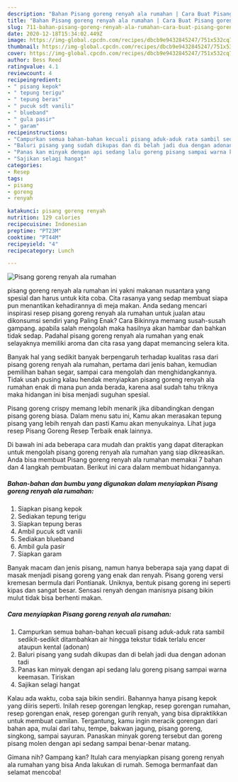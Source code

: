 ```yaml
---
description: "Bahan Pisang goreng renyah ala rumahan | Cara Buat Pisang goreng renyah ala rumahan Yang Enak Dan Lezat"
title: "Bahan Pisang goreng renyah ala rumahan | Cara Buat Pisang goreng renyah ala rumahan Yang Enak Dan Lezat"
slug: 711-bahan-pisang-goreng-renyah-ala-rumahan-cara-buat-pisang-goreng-renyah-ala-rumahan-yang-enak-dan-lezat
date: 2020-12-18T15:34:02.449Z
image: https://img-global.cpcdn.com/recipes/dbcb9e9432845247/751x532cq70/pisang-goreng-renyah-ala-rumahan-foto-resep-utama.jpg
thumbnail: https://img-global.cpcdn.com/recipes/dbcb9e9432845247/751x532cq70/pisang-goreng-renyah-ala-rumahan-foto-resep-utama.jpg
cover: https://img-global.cpcdn.com/recipes/dbcb9e9432845247/751x532cq70/pisang-goreng-renyah-ala-rumahan-foto-resep-utama.jpg
author: Bess Reed
ratingvalue: 4.1
reviewcount: 4
recipeingredient:
- " pisang kepok"
- " tepung terigu"
- " tepung beras"
- " pucuk sdt vanili"
- " blueband"
- " gula pasir"
- " garam"
recipeinstructions:
- "Campurkan semua bahan-bahan kecuali pisang aduk-aduk rata sambil sedikit-sedikit ditambahkan air hingga tekstur tidak terlalu encer ataupun kental (adonan)"
- "Baluri pisang yang sudah dikupas dan di belah jadi dua dengan adonan tadi"
- "Panas kan minyak dengan api sedang lalu goreng pisang sampai warna keemasan. Tiriskan"
- "Sajikan selagi hangat"
categories:
- Resep
tags:
- pisang
- goreng
- renyah

katakunci: pisang goreng renyah 
nutrition: 129 calories
recipecuisine: Indonesian
preptime: "PT23M"
cooktime: "PT44M"
recipeyield: "4"
recipecategory: Lunch

---
```



![Pisang goreng renyah ala rumahan](https://img-global.cpcdn.com/recipes/dbcb9e9432845247/751x532cq70/pisang-goreng-renyah-ala-rumahan-foto-resep-utama.jpg)


pisang goreng renyah ala rumahan ini yakni makanan nusantara yang spesial dan harus untuk kita coba. Cita rasanya yang sedap membuat siapa pun menantikan kehadirannya di meja makan.
Anda sedang mencari inspirasi resep pisang goreng renyah ala rumahan untuk jualan atau dikonsumsi sendiri yang Paling Enak? Cara Bikinnya memang susah-susah gampang. apabila salah mengolah maka hasilnya akan hambar dan bahkan tidak sedap. Padahal pisang goreng renyah ala rumahan yang enak selayaknya memiliki aroma dan cita rasa yang dapat memancing selera kita.

Banyak hal yang sedikit banyak berpengaruh terhadap kualitas rasa dari pisang goreng renyah ala rumahan, pertama dari jenis bahan, kemudian pemilihan bahan segar, sampai cara mengolah dan menghidangkannya. Tidak usah pusing kalau hendak menyiapkan pisang goreng renyah ala rumahan enak di mana pun anda berada, karena asal sudah tahu triknya maka hidangan ini bisa menjadi suguhan spesial.

Pisang goreng crispy memang lebih menarik jika dibandingkan dengan pisang goreng biasa. Dalam menu satu ini, Kamu akan merasakan tepung pisang yang lebih renyah dan pasti Kamu akan menyukainya. Lihat juga resep Pisang Goreng Resep Terbaik enak lainnya.


Di bawah ini ada beberapa cara mudah dan praktis yang dapat diterapkan untuk mengolah pisang goreng renyah ala rumahan yang siap dikreasikan. Anda bisa membuat Pisang goreng renyah ala rumahan memakai 7 bahan dan 4 langkah pembuatan. Berikut ini cara dalam membuat hidangannya.

<!--inarticleads1-->

##### Bahan-bahan dan bumbu yang digunakan dalam menyiapkan Pisang goreng renyah ala rumahan:

1. Siapkan  pisang kepok
1. Sediakan  tepung terigu
1. Siapkan  tepung beras
1. Ambil  pucuk sdt vanili
1. Sediakan  blueband
1. Ambil  gula pasir
1. Siapkan  garam


Banyak macam dan jenis pisang, namun hanya beberapa saja yang dapat di masak menjadi pisang goreng yang enak dan renyah. Pisang goreng versi kremesan bermula dari Pontianak. Uniknya, bentuk pisang goreng ini seperti kipas dan sangat besar. Sensasi renyah dengan manisnya pisang bikin mulut tidak bisa berhenti makan. 

<!--inarticleads2-->

##### Cara menyiapkan Pisang goreng renyah ala rumahan:

1. Campurkan semua bahan-bahan kecuali pisang aduk-aduk rata sambil sedikit-sedikit ditambahkan air hingga tekstur tidak terlalu encer ataupun kental (adonan)
1. Baluri pisang yang sudah dikupas dan di belah jadi dua dengan adonan tadi
1. Panas kan minyak dengan api sedang lalu goreng pisang sampai warna keemasan. Tiriskan
1. Sajikan selagi hangat


Kalau ada waktu, coba saja bikin sendiri. Bahannya hanya pisang kepok yang diiris seperti. Inilah resep gorengan lengkap, resep gorengan rumahan, resep gorengan enak, resep gorengan gurih renyah, yang bisa dipraktikkan untuk membuat camilan. Tergantung, kamu ingin meracik gorengan dari bahan apa, mulai dari tahu, tempe, bakwan jagung, pisang goreng, singkong, sampai sayuran. Panaskan minyak goreng tersebut dan goreng pisang molen dengan api sedang sampai benar-benar matang. 

Gimana nih? Gampang kan? Itulah cara menyiapkan pisang goreng renyah ala rumahan yang bisa Anda lakukan di rumah. Semoga bermanfaat dan selamat mencoba!
